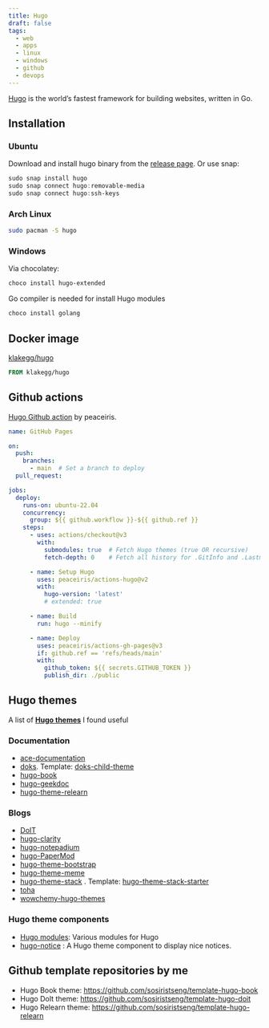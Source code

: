 ```yaml
---
title: Hugo
draft: false
tags:
  - web
  - apps
  - linux
  - windows
  - github
  - devops
---
```


[Hugo](https://gohugo.io/) is the world’s fastest framework for building websites, written in Go. 

## Installation

### Ubuntu
Download and install hugo binary from the [release page](https://github.com/gohugoio/hugo/releases/latest). Or use snap:

```powershell
sudo snap install hugo
sudo snap connect hugo:removable-media
sudo snap connect hugo:ssh-keys
```

### Arch Linux

```bash
sudo pacman -S hugo
```

### Windows

Via chocolatey:

```powershell
choco install hugo-extended
```

Go compiler is needed for install Hugo modules

```powershell
choco install golang
```

## Docker image

[klakegg/hugo](https://hub.docker.com/r/klakegg/hugo/)

```dockerfile
FROM klakegg/hugo
```
## Github actions

[Hugo Github action](https://github.com/peaceiris/actions-hugo) by peaceiris.

```yaml
name: GitHub Pages

on:
  push:
    branches:
      - main  # Set a branch to deploy
  pull_request:

jobs:
  deploy:
    runs-on: ubuntu-22.04
    concurrency:
      group: ${{ github.workflow }}-${{ github.ref }}
    steps:
      - uses: actions/checkout@v3
        with:
          submodules: true  # Fetch Hugo themes (true OR recursive)
          fetch-depth: 0    # Fetch all history for .GitInfo and .Lastmod

      - name: Setup Hugo
        uses: peaceiris/actions-hugo@v2
        with:
          hugo-version: 'latest'
          # extended: true

      - name: Build
        run: hugo --minify

      - name: Deploy
        uses: peaceiris/actions-gh-pages@v3
        if: github.ref == 'refs/heads/main'
        with:
          github_token: ${{ secrets.GITHUB_TOKEN }}
          publish_dir: ./public
```
## Hugo themes

A list of **[Hugo themes](https://themes.gohugo.io/)** I found useful

### Documentation

- [ace-documentation](https://github.com/vantagedesign/ace-documentation)
- [doks](https://github.com/h-enk/doks). Template: [doks-child-theme](https://github.com/h-enk/doks-child-theme)
- [hugo-book](https://github.com/alex-shpak/hugo-book)
- [hugo-geekdoc](https://github.com/thegeeklab/hugo-geekdoc)
- [hugo-theme-relearn](https://github.com/McShelby/hugo-theme-relearn)
### Blogs

- [DoIT](https://github.com/HEIGE-PCloud/DoIt)
- [hugo-clarity](https://github.com/chipzoller/hugo-clarity)
- [hugo-notepadium](https://github.com/cntrump/hugo-notepadium)
- [hugo-PaperMod](https://github.com/adityatelange/hugo-PaperMod)
- [hugo-theme-bootstrap](https://github.com/razonyang/hugo-theme-bootstrap)
- [hugo-theme-meme](https://github.com/reuixiy/hugo-theme-meme)
- [hugo-theme-stack](https://github.com/CaiJimmy/hugo-theme-stack) . Template: [hugo-theme-stack-starter](https://github.com/CaiJimmy/hugo-theme-stack-starter)
- [toha](https://github.com/hugo-toha/toha)
- [wowchemy-hugo-themes](https://github.com/wowchemy/wowchemy-hugo-themes)

### Hugo theme components

- [Hugo modules](https://hugomods.com/): Various modules for Hugo
- [hugo-notice](https://github.com/martignoni/hugo-notice) : A Hugo theme component to display nice notices.

## Github template repositories by me

- Hugo Book theme: <https://github.com/sosiristseng/template-hugo-book>
- Hugo DoIt theme: <https://github.com/sosiristseng/template-hugo-doit>
- Hugo Relearn theme: <https://github.com/sosiristseng/template-hugo-relearn>
